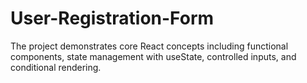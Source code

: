 # User-Registration-Form
The project demonstrates core React concepts including functional components, state management with useState, controlled inputs, and conditional rendering.
